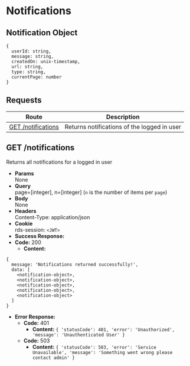 # Notifications

## Notification Object

```
{
  userId: string,
  message: string,
  createdOn: unix-timestamp,
  url: string,
  type: string,
  currentPage: number
}
```


## **Requests**

|               Route                |           Description           |
| :--------------------------------: | :-----------------------------: |
|      [GET /notifications](#get-notifications)      | Returns notifications of the logged in user |

## **GET /notifications**

Returns all notifications for a logged in user

- **Params**  
  None
- **Query**  
  page=[integer], n=[integer] (`n` is the number of items per `page`)
- **Body**  
  None
- **Headers**  
  Content-Type: application/json
- **Cookie**  
  rds-session: `<JWT>`
- **Success Response:**
- **Code:** 200
  - **Content:**

```
{
  message: 'Notifications returned successfully!',
  data: [
    <notification-object>,
    <notification-object>,
    <notification-object>,
    <notification-object>,
    <notification-object>
  ]
}
```

- **Error Response:**
  - **Code:** 401
    - **Content:** `{ 'statusCode': 401, 'error': 'Unauthorized', 'message': 'Unauthenticated User' }`
  - **Code:** 503
    - **Content:** `{ 'statusCode': 503, 'error': 'Service Unavailable', 'message': 'Something went wrong please contact admin' }`
